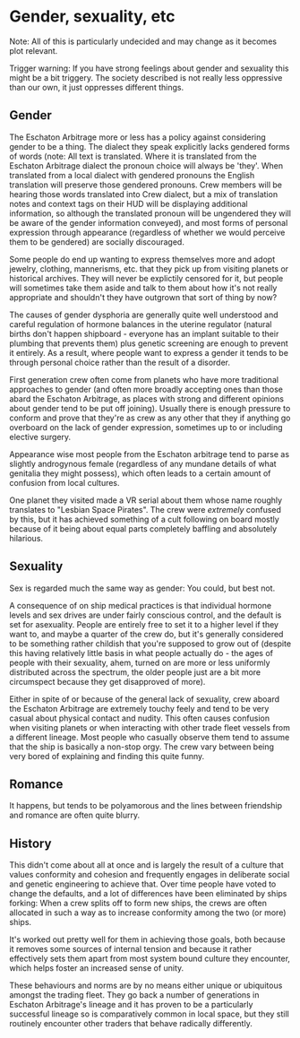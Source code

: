 # Gender, sexuality, etc

Note: All of this is particularly undecided and may change as it becomes
plot relevant.

Trigger warning: If you have strong feelings about gender and sexuality
this might be a bit triggery. The society described is not really less
oppressive than our own, it just oppresses different things.

## Gender

The Eschaton Arbitrage more or less has a policy against considering gender
to be a thing. The dialect they speak explicitly lacks gendered forms of words
(note: All text is translated. Where it is translated from the Eschaton Arbitrage
dialect the pronoun choice will always be 'they'. When translated from a local
dialect with gendered pronouns the English translation will preserve those gendered
pronouns. Crew members will be hearing those words translated into Crew dialect,
but a mix of translation notes and context tags on their HUD will be displaying
additional information, so although the translated pronoun will be ungendered they
will be aware of the gender information conveyed), and most forms of personal
expression through appearance (regardless of whether we would perceive them to
be gendered) are socially discouraged.

Some people do end up wanting to express themselves more and adopt jewelry,
clothing, mannerisms, etc. that they pick up from visiting planets or historical
archives. They will never be explictily censored for it, but people will sometimes
take them aside and talk to them about how it's not really appropriate and
shouldn't they have outgrown that sort of thing by now?

The causes of gender dysphoria are generally quite well understood and careful
regulation of hormone balances in the uterine regulator (natural births don't
happen shipboard - everyone has an implant suitable to their plumbing
that prevents them) plus genetic screening are enough to prevent it entirely.
As a result, where people want to express a gender it tends to be through
personal choice rather than the result of a disorder.

First generation crew often come from planets who have more traditional
approaches to gender (and often more broadly accepting ones than those
abard the Eschaton Arbitrage, as places with strong and different opinions
about gender tend to be put off joining). Usually there is enough pressure
to conform and prove that they're as crew as any other that they if anything
go overboard on the lack of gender expression, sometimes up to or including
elective surgery.

Appearance wise most people from the Eschaton arbitrage tend to parse as
slightly androgynous female (regardless of any mundane details of what
genitalia they might possess), which often leads to a certain amount of
confusion from local cultures.

One planet they visited made a VR serial about them whose name roughly
translates to "Lesbian Space Pirates". The crew were *extremely* confused
by this, but it has achieved something of a cult following on board mostly
because of it being about equal parts completely baffling and absolutely
hilarious.

## Sexuality

Sex is regarded much the same way as gender: You could, but best not.

A consequence of on ship medical practices is that individual hormone levels
and sex drives are under fairly conscious control, and the default is set for
asexuality. People are entirely free to set it to a higher level if they want
to, and maybe a quarter of the crew do, but it's generally considered to be
something rather childish that you're supposed to grow out of (despite this
having relatively little basis in what people actually do - the ages of people
with their sexuality, ahem, turned on are more or less uniformly distributed
across the spectrum, the older people just are a bit more circumspect because
they get disapproved of more).

Either in spite of or because of the general lack of sexuality, crew aboard
the Eschaton Arbitrage are extremely touchy feely and tend to be very casual
about physical contact and nudity. This often causes confusion when visiting
planets or when interacting with other trade fleet vessels from a different
lineage. Most people who casually observe them tend to assume that the ship is
basically a non-stop orgy. The crew vary between being very bored of
explaining and finding this quite funny.

## Romance

It happens, but tends to be polyamorous and the lines between friendship
and romance are often quite blurry.

## History

This didn't come about all at once and is largely the result of a culture
that values conformity and cohesion and frequently engages in deliberate
social and genetic engineering to achieve that. Over time people have voted
to change the defaults, and a lot of differences have been eliminated by
ships forking: When a crew splits off to form new ships, the crews are
often allocated in such a way as to increase conformity among the two
(or more) ships.

It's worked out pretty well for them in achieving those goals, both because
it removes some sources of internal tension and because it rather effectively
sets them apart from most system bound culture they encounter, which helps
foster an increased sense of unity.

These behaviours and norms are by no means either unique or ubiquitous amongst
the trading fleet. They go back a number of generations in Eschaton Arbitrage's
lineage and it has proven to be a particularly successful lineage so is comparatively
common in local space, but they still routinely encounter other traders that
behave radically differently.
